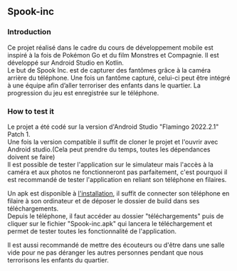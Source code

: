 ## Spook-inc

### Introduction
Ce projet réalisé dans le cadre du cours de développement mobile est inspiré à la fois de Pokémon Go et du film Monstres et Compagnie. Il est développé sur Android Studio en Kotlin.<br>
Le but de Spook Inc. est de capturer des fantômes grâce à la caméra arrière du téléphone. Une fois un fantôme capturé, celui-ci peut être intégré à une équipe afin d’aller terroriser des enfants dans le quartier. La progression du jeu est enregistrée sur le téléphone.<br>

### How to test it
Le projet a été codé sur la version d'Android Studio "Flamingo 2022.2.1" Patch 1.<br>
Une fois la version compatible il suffit de cloner le projet et l'ouvrir avec Android studio.(Cela peut prendre du temps, toutes les dépendances doivent se faire)<br>
Il est possible de tester l'application sur le simulateur mais l'accès à la caméra et aux photos ne fonctionneront pas parfaitement, c'est pourquoi il est recommandé de tester l'application en reliant son téléphone en filaires. <br>

Un apk est disponible à [l'installation](https://drive.google.com/file/d/1lkg2RFKhIhFrS_E2FNlnsEC7PZxyqemi/view?usp=sharing), il suffit de connecter son téléphone en filaire à son ordinateur et de déposer le dossier de build dans ses téléchargements.<br>
Depuis le téléphone, il faut accéder au dossier "téléchargements" puis de cliquer sur le fichier "Spook-inc.apk" qui lancera le téléchargement et permet de tester toutes les fonctionnalité de l'application.<br>

Il est aussi recommandé de mettre des écouteurs ou d'être dans une salle vide pour ne pas déranger les autres personnes pendant que nous terrorisons les enfants du quartier.<br>

